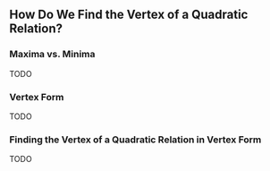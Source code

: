 How Do We Find the Vertex of a Quadratic Relation?
-------

### Maxima vs. Minima
TODO

### Vertex Form
TODO

### Finding the Vertex of a Quadratic Relation in Vertex Form
TODO


